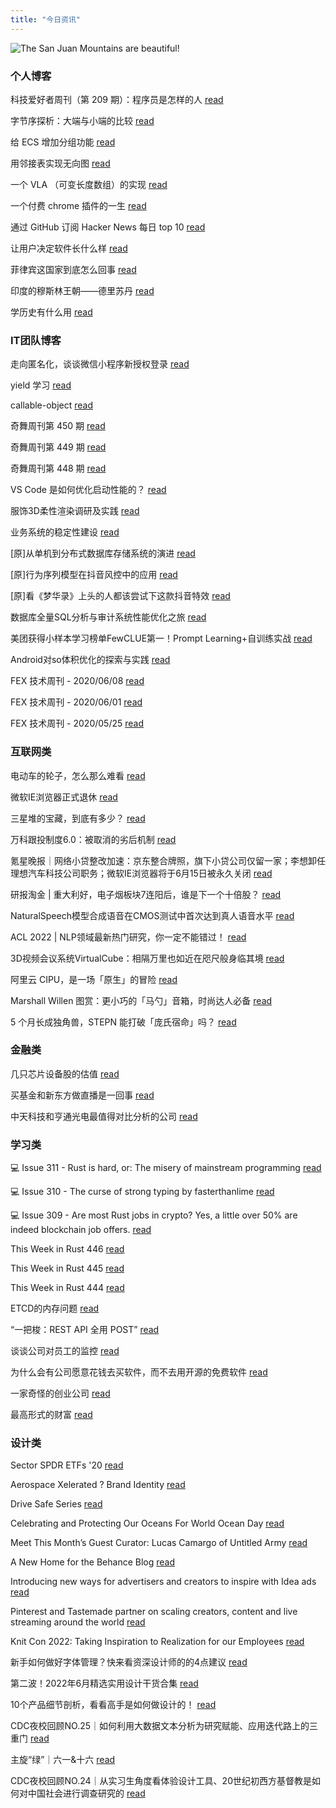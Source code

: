 ```yaml
---
title: "今日资讯"
---
```


![The San Juan Mountains are beautiful!](https://cn.bing.com/th?id=OHR.ClingmansDome_EN-US8094094597_UHD.jpg "San Juan Mountains")

### 个人博客

   科技爱好者周刊（第 209 期）：程序员是怎样的人 [read](http://www.ruanyifeng.com/blog/2022/06/weekly-issue-209.html)

   字节序探析：大端与小端的比较 [read](http://www.ruanyifeng.com/blog/2022/06/endianness-analysis.html)

   给 ECS 增加分组功能 [read](https://blog.codingnow.com/2022/06/ecs_group.html)

   用邻接表实现无向图 [read](https://blog.codingnow.com/2022/06/ajdjacency_list.html)

   一个 VLA （可变长度数组）的实现 [read](https://blog.codingnow.com/2022/06/vla.html)

   一个付费 chrome 插件的一生 [read](https://blog.t9t.io/star-history-2021-01-21/)

   通过 GitHub 订阅 Hacker News 每日 top 10 [read](https://blog.t9t.io/headllines-2020-09-03/)

   让用户决定软件长什么样 [read](https://blog.t9t.io/let-user-design-2020-06-18/)

   菲律宾这国家到底怎么回事 [read](https://www.kymjs.com/history/2022/05/11/01)

   印度的穆斯林王朝——德里苏丹 [read](https://www.kymjs.com/pay/history/2022/05/08/01)

   学历史有什么用 [read](https://www.kymjs.com/history/2022/05/04/01)

### IT团队博客

   走向匿名化，谈谈微信小程序新授权登录 [read](http://www.alloyteam.com/2021/04/15431/)

   yield 学习 [read](http://www.alloyteam.com/2021/03/15427/)

   callable-object [read](http://www.alloyteam.com/2021/03/callable-object/)

   奇舞周刊第 450 期 [read](https://weekly.75.team/issue450.html)

   奇舞周刊第 449 期 [read](https://weekly.75.team/issue449.html)

   奇舞周刊第 448 期 [read](https://weekly.75.team/issue448.html)

   VS Code 是如何优化启动性能的？ [read](https://fed.taobao.org/blog/taofed/do71ct/wpsf10)

   服饰3D柔性渲染调研及实践 [read](https://fed.taobao.org/blog/taofed/do71ct/fufsgh)

   业务系统的稳定性建设 [read](https://fed.taobao.org/blog/taofed/do71ct/fc3cy0)

   \[原\]从单机到分布式数据库存储系统的演进 [read](https://blog.csdn.net/ByteDanceTech/article/details/125289041)

   \[原\]行为序列模型在抖音风控中的应用 [read](https://blog.csdn.net/ByteDanceTech/article/details/125270664)

   \[原\]看《梦华录》上头的人都该尝试下这款抖音特效 [read](https://blog.csdn.net/ByteDanceTech/article/details/125240877)

   数据库全量SQL分析与审计系统性能优化之旅 [read](https://tech.meituan.com/2022/06/09/the-route-of-database-get-audit-sql-optimize.html)

   美团获得小样本学习榜单FewCLUE第一！Prompt Learning+自训练实战 [read](https://tech.meituan.com/2022/06/09/fewclue-low-resource-learning.html)

   Android对so体积优化的探索与实践 [read](https://tech.meituan.com/2022/06/02/meituans-technical-exploration-and-practice-of-android-so-volume-optimization.html)

   FEX 技术周刊 - 2020/06/08 [read](http://fex.baidu.com/blog/2020/06/fex-weekly-08//)

   FEX 技术周刊 - 2020/06/01 [read](http://fex.baidu.com/blog/2020/06/fex-weekly-01//)

   FEX 技术周刊 - 2020/05/25 [read](http://fex.baidu.com/blog/2020/05/fex-weekly-25//)

### 互联网类

   电动车的轮子，怎么那么难看 [read](http://www.huxiu.com/article/582576.html?f=wangzhan)

   微软IE浏览器正式退休 [read](http://www.huxiu.com/article/581603.html?f=wangzhan)

   三星堆的宝藏，到底有多少？ [read](http://www.huxiu.com/article/581787.html?f=wangzhan)

   万科跟投制度6.0：被取消的劣后机制 [read](https://36kr.com/p/1786256625471112)

   氪星晚报｜网络小贷整改加速：京东整合牌照，旗下小贷公司仅留一家；李想卸任理想汽车科技公司职务；微软IE浏览器将于6月15日被永久关闭 [read](https://36kr.com/p/1786079095295620)

   研报淘金 \| 重大利好，电子烟板块7连阳后，谁是下一个十倍股？ [read](https://36kr.com/p/1786088949222793)

   NaturalSpeech模型合成语音在CMOS测试中首次达到真人语音水平 [read](https://www.msra.cn/zh-cn/news/features/naturalspeech)

   ACL 2022 \| NLP领域最新热门研究，你一定不能错过！ [read](https://www.msra.cn/zh-cn/news/features/acl-2022)

   3D视频会议系统VirtualCube：相隔万里也如近在咫尺般身临其境 [read](https://www.msra.cn/zh-cn/news/features/virtualcube)

   阿里云 CIPU，是一场「原生」的冒险 [read](http://www.geekpark.net/news/303795)

   Marshall Willen 图赏：更小巧的「马勺」音箱，时尚达人必备 [read](http://www.geekpark.net/news/303761)

   5 个月长成独角兽，STEPN 能打破「庞氏宿命」吗？ [read](http://www.geekpark.net/news/303753)

### 金融类

   几只芯片设备股的估值 [read](http://xueqiu.com/6671267797/222695759)

   买基金和新东方做直播是一回事 [read](http://xueqiu.com/1731685223/222642443)

   中天科技和亨通光电最值得对比分析的公司 [read](http://xueqiu.com/3995301829/222536813)

### 学习类

   💻 Issue 311 - Rust is hard, or: The misery of mainstream programming [read](https://rust.libhunt.com/newsletter/311)

   💻 Issue 310 - The curse of strong typing by fasterthanlime [read](https://rust.libhunt.com/newsletter/310)

   💻 Issue 309 - Are most Rust jobs in crypto? Yes, a little over 50% are indeed blockchain job offers. [read](https://rust.libhunt.com/newsletter/309)

   This Week in Rust 446 [read](https://this-week-in-rust.org/blog/2022/06/08/this-week-in-rust-446/)

   This Week in Rust 445 [read](https://this-week-in-rust.org/blog/2022/06/01/this-week-in-rust-445/)

   This Week in Rust 444 [read](https://this-week-in-rust.org/blog/2022/05/25/this-week-in-rust-444/)

   ETCD的内存问题 [read](https://coolshell.cn/articles/22242.html)

   “一把梭：REST API 全用 POST” [read](https://coolshell.cn/articles/22173.html)

   谈谈公司对员工的监控 [read](https://coolshell.cn/articles/22157.html)

   为什么会有公司愿意花钱去买软件，而不去用开源的免费软件 [read](https://wanqu.co/p/7581?s=rss)

   一家奇怪的创业公司 [read](https://wanqu.co/p/7580?s=rss)

   最高形式的财富 [read](https://wanqu.co/p/7579?s=rss)

### 设计类

   Sector SPDR ETFs '20 [read](https://www.behance.net/gallery/142468753/Sector-SPDR-ETFs-20)

   Aerospace Xelerated ? Brand Identity [read](https://www.behance.net/gallery/143517979/Aerospace-Xelerated-Brand-Identity)

   Drive Safe Series [read](https://www.behance.net/gallery/145967879/Drive-Safe-Series)

   Celebrating and Protecting Our Oceans For World Ocean Day [read](https://medium.com/behance-blog/celebrating-and-protecting-our-oceans-for-world-ocean-day-2c24a64c913e?source=rss-f5272b7f3182------2)

   Meet This Month’s Guest Curator: Lucas Camargo of Untitled Army [read](https://medium.com/behance-blog/meet-this-months-guest-curator-lucas-camargo-of-untitled-army-3592b70bdbc3?source=rss-f5272b7f3182------2)

   A New Home for the Behance Blog [read](https://medium.com/behance-blog/a-new-home-for-the-behance-blog-8261c8e49c2b?source=rss-f5272b7f3182------2)

   Introducing new ways for advertisers and creators to inspire with Idea ads [read](https://newsroom.pinterest.com/en/post/introducing-new-ways-for-advertisers-and-creators-to-inspire-with-idea-ads)

   Pinterest and Tastemade partner on scaling creators, content and live streaming around the world [read](https://newsroom.pinterest.com/en/post/pinterest-and-tastemade-partner-on-scaling-creators-content-and-live-streaming-around-the)

   Knit Con 2022: Taking Inspiration to Realization for our Employees [read](https://newsroom.pinterest.com/en/post/knit-con-2022-taking-inspiration-to-realization-for-our-employees)

   新手如何做好字体管理？快来看资深设计师的的4点建议 [read](https://www.uisdc.com/font-management)

   第二波！2022年6月精选实用设计干货合集 [read](https://www.uisdc.com/2022-6-design-resources-vol2)

   10个产品细节剖析，看看高手是如何做设计的！ [read](https://www.uisdc.com/product-detail-experience)

   CDC夜校回顾NO.25｜如何利用大数据文本分析为研究赋能、应用迭代路上的三重门 [read](https://cdc.tencent.com/2022/06/08/cdc%e5%a4%9c%e6%a0%a1%e5%9b%9e%e9%a1%beno-25%ef%bd%9c%e5%a6%82%e4%bd%95%e5%88%a9%e7%94%a8%e5%a4%a7%e6%95%b0%e6%8d%ae%e6%96%87%e6%9c%ac%e5%88%86%e6%9e%90%e4%b8%ba%e7%a0%94%e7%a9%b6%e8%b5%8b%e8%83%bd-2/)

   主旋“绿”｜六一&十六 [read](https://cdc.tencent.com/2022/06/07/%e4%b8%bb%e6%97%8b%e7%bb%bf%ef%bd%9c%e5%85%ad%e4%b8%80%e5%8d%81%e5%85%ad/)

   CDC夜校回顾NO.24｜从实习生角度看体验设计工具、20世纪初西方基督教是如何对中国社会进行调查研究的 [read](https://cdc.tencent.com/2022/06/06/cdc%e5%a4%9c%e6%a0%a1%e5%9b%9e%e9%a1%beno-24%ef%bd%9c%e4%bb%8e%e5%ae%9e%e4%b9%a0%e7%94%9f%e8%a7%92%e5%ba%a6%e7%9c%8b%e4%bd%93%e9%aa%8c%e8%ae%be%e8%ae%a1%e5%b7%a5%e5%85%b7%e3%80%8120%e4%b8%96%e7%ba%aa/)

